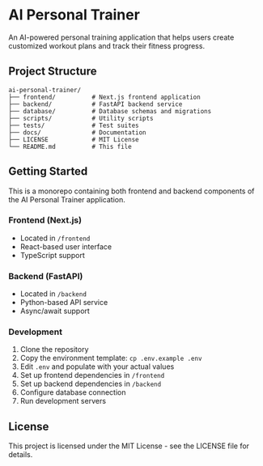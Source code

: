 # AI Personal Trainer

An AI-powered personal training application that helps users create customized workout plans and track their fitness progress.

## Project Structure

```
ai-personal-trainer/
├── frontend/          # Next.js frontend application
├── backend/           # FastAPI backend service
├── database/          # Database schemas and migrations
├── scripts/           # Utility scripts
├── tests/             # Test suites
├── docs/              # Documentation
├── LICENSE            # MIT License
└── README.md          # This file
```

## Getting Started

This is a monorepo containing both frontend and backend components of the AI Personal Trainer application.

### Frontend (Next.js)
- Located in `/frontend`
- React-based user interface
- TypeScript support

### Backend (FastAPI)
- Located in `/backend`
- Python-based API service
- Async/await support

### Development

1. Clone the repository
2. Copy the environment template: `cp .env.example .env`
3. Edit `.env` and populate with your actual values
4. Set up frontend dependencies in `/frontend`
5. Set up backend dependencies in `/backend`
6. Configure database connection
7. Run development servers

## License

This project is licensed under the MIT License - see the LICENSE file for details.
